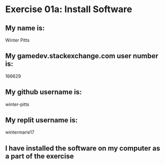 # Exercise 01a: Install Software

## My name is:
Winter Pitts

## My gamedev.stackexchange.com user number is:
166629

## My github username is:
winter-pitts

## My replit username is:
wintermarie17

## I have installed the software on my computer as a part of the exercise
